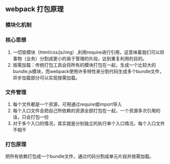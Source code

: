 ## webpack 打包原理
### 模块化机制
### 核心思想
1. 一切皆模块（html/css/js/img）,利用require进行引用，这意味着我们可以将事物（业务）分割成更小的易于管理的片段，达到重复利用的目的。
2. 按需加载：传统打包工具会将所有的模块打包在一起，生成一个比较大的bundle.js模块，而webpack使用许多特性来分割代码生成多个bundle文件，异步加载部分可以实现按需加载。

### 文件管理
1. 每个文件都是一个资源，可用通过require或import导入
2. 每个入口文件会把自己所依赖的资源全部打包在一起，一个资源多次引用的话，只会打包一份
3. 对于多个入口的情况，其实就是分别独立的执行单个入口情况，每个入口文件不相干

### 打包原理
把所有依赖打包成一个bundle文件，通过代码分割成单元片段并按需加载。